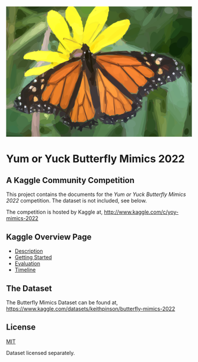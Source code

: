 ![Illustration of Monarch on daisy](DocResources/monarch_on_daisy-600.png)

# Yum or Yuck Butterfly Mimics 2022

## A Kaggle Community Competition

This project contains the documents for the *Yum or Yuck 
Butterfly Mimics 2022* competition. The dataset is not
included, see below. 

The competition is hosted by Kaggle at, 
http://www.kaggle.com/c/yoy-mimics-2022

## Kaggle Overview Page

- [Description](kaggle-overview-description.md)
- [Getting Started](kaggle-overview-gettingstarted.md)
- [Evaluation](kaggle-overview-evaluation.md)
- [Timeline](kaggle-overview-timeline.md)

## The Dataset

The Butterfly Mimics Dataset can be found at,
https://www.kaggle.com/datasets/keithpinson/butterfly-mimics-2022

## License

[MIT](./LICENSE)

Dataset licensed separately.